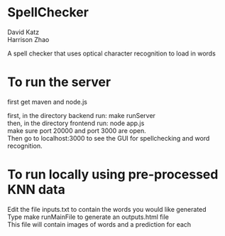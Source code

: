 SpellChecker
============
David Katz <br>
Harrison Zhao <br>

A spell checker that uses optical character recognition to load in words <br>

To run the server
=================
first get maven and node.js <br>

first, in the directory backend run: make runServer <br>
then, in the directory frontend run: node app.js <br>
make sure port 20000 and port 3000 are open. <br>
Then go to localhost:3000 to see the GUI for spellchecking and word recognition.<br>

To run locally using pre-processed KNN data
=================

Edit the file inputs.txt to contain the words you would like generated <br>
Type make runMainFile to generate an outputs.html file <br>
This file will contain images of words and a prediction for each <br>
